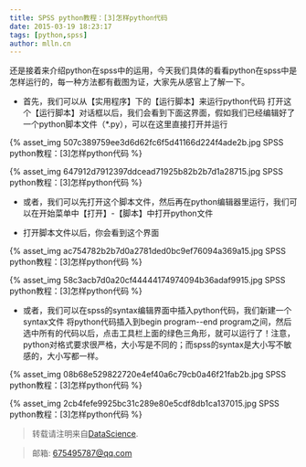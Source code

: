 ```yaml
---
title: SPSS python教程：[3]怎样python代码
date: 2015-03-19 18:23:17
tags: [python,spss]
author: mlln.cn
---
```

还是接着来介绍python在spss中的运用，今天我们具体的看看python在spss中是怎样运行的，每一种方法都有截图为证，大家先从感官上了解一下。

- 首先，我们可以从【实用程序】下的【运行脚本】来运行python代码
打开这个【运行脚本】对话框以后，我们会看到下面这界面，假如我们已经编辑好了一个python脚本文件（*.py），可以在这里直接打开并运行

{% asset_img 507c389759ee3d6d62fc6f5d41166d224f4ade2b.jpg SPSS python教程：[3]怎样python代码 %}

{% asset_img 647912d7912397ddcead71925b82b2b7d1a28715.jpg SPSS python教程：[3]怎样python代码 %}

- 或者，我们可以先打开这个脚本文件，然后再在python编辑器里运行，我们可以在开始菜单中【打开】-【脚本】中打开python文件

- 打开脚本文件以后，你会看到这个界面

{% asset_img ac754782b2b7d0a2781ded0bc9ef76094a369a15.jpg SPSS python教程：[3]怎样python代码 %}

{% asset_img 58c3acb7d0a20cf44444174974094b36adaf9915.jpg SPSS python教程：[3]怎样python代码 %}

- 或者，我们可以在spss的syntax编辑界面中插入python代码，我们新建一个syntax文件
将python代码插入到begin program--end program之间，然后选中所有的代码以后，点击工具栏上面的绿色三角形，就可以运行了！注意，python对格式要求很严格，大小写是不同的；而spss的syntax是大小写不敏感的，大小写都一样。

{% asset_img 08b68e529822720e4ef40a6c79cb0a46f21fab2b.jpg SPSS python教程：[3]怎样python代码 %}

{% asset_img 2cb4fefe9925bc31c289e80e5cdf8db1ca137015.jpg SPSS python教程：[3]怎样python代码 %}

> 转载请注明来自[DataScience](http://mlln.cn).

> 邮箱: 675495787@qq.com 
